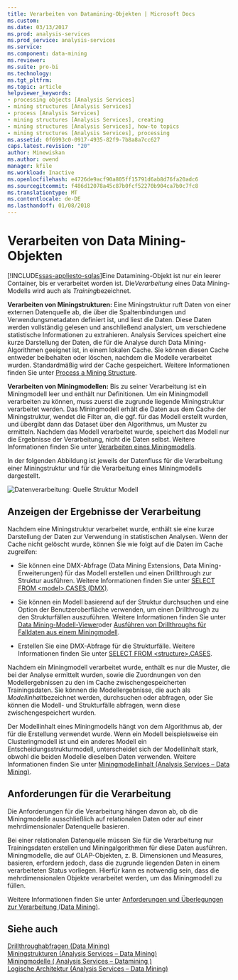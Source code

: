 ```yaml
---
title: Verarbeiten von Datamining-Objekten | Microsoft Docs
ms.custom: 
ms.date: 03/13/2017
ms.prod: analysis-services
ms.prod_service: analysis-services
ms.service: 
ms.component: data-mining
ms.reviewer: 
ms.suite: pro-bi
ms.technology: 
ms.tgt_pltfrm: 
ms.topic: article
helpviewer_keywords:
- processing objects [Analysis Services]
- mining structures [Analysis Services]
- process [Analysis Services]
- mining structures [Analysis Services], creating
- mining structures [Analysis Services], how-to topics
- mining structures [Analysis Services], processing
ms.assetid: 0f6993c0-0917-4935-82f9-7b8a8a7cc627
caps.latest.revision: "20"
author: Minewiskan
ms.author: owend
manager: kfile
ms.workload: Inactive
ms.openlocfilehash: e4726de9acf90a805ff15791d6ab8d76fa20adc6
ms.sourcegitcommit: f486d12078a45c87b0fcf52270b904ca7b0c7fc8
ms.translationtype: MT
ms.contentlocale: de-DE
ms.lasthandoff: 01/08/2018
---
```

# <a name="processing-data-mining-objects"></a>Verarbeiten von Data Mining-Objekten
[!INCLUDE[ssas-appliesto-sqlas](../../includes/ssas-appliesto-sqlas.md)]Eine Datamining-Objekt ist nur ein leerer Container, bis er verarbeitet worden ist. Die*Verarbeitung* eines Data Mining-Modells wird auch als *Training*bezeichnet.  
  
 **Verarbeiten von Miningstrukturen:** Eine Miningstruktur ruft Daten von einer externen Datenquelle ab, die über die Spaltenbindungen und Verwendungsmetadaten definiert ist, und liest die Daten. Diese Daten werden vollständig gelesen und anschließend analysiert, um verschiedene statistische Informationen zu extrahieren. Analysis Services speichert eine kurze Darstellung der Daten, die für die Analyse durch Data Mining-Algorithmen geeignet ist, in einem lokalen Cache. Sie können diesen Cache entweder beibehalten oder löschen, nachdem die Modelle verarbeitet wurden. Standardmäßig wird der Cache gespeichert. Weitere Informationen finden Sie unter [Process a Mining Structure](../../analysis-services/data-mining/process-a-mining-structure.md).  
  
 **Verarbeiten von Miningmodellen:** Bis zu seiner Verarbeitung ist ein Miningmodell leer und enthält nur Definitionen. Um ein Miningmodell verarbeiten zu können, muss zuerst die zugrunde liegende Miningstruktur verarbeitet werden. Das Miningmodell erhält die Daten aus dem Cache der Miningstruktur, wendet die Filter an, die ggf. für das Modell erstellt wurden, und übergibt dann das Dataset über den Algorithmus, um Muster zu ermitteln. Nachdem das Modell verarbeitet wurde, speichert das Modell nur die Ergebnisse der Verarbeitung, nicht die Daten selbst. Weitere Informationen finden Sie unter [Verarbeiten eines Miningmodells](../../analysis-services/data-mining/process-a-mining-model.md).  
  
 In der folgenden Abbildung ist jeweils der Datenfluss für die Verarbeitung einer Miningstruktur und für die Verarbeitung eines Miningmodells dargestellt.  
  
 ![Datenverarbeitung: Quelle Struktur Modell](../../analysis-services/data-mining/media/dmcon-modelarch.gif "Datenverarbeitung: Quelle Struktur Modell")  
  
## <a name="viewing-the-results-of-processing"></a>Anzeigen der Ergebnisse der Verarbeitung  
 Nachdem eine Miningstruktur verarbeitet wurde, enthält sie eine kurze Darstellung der Daten zur Verwendung in statistischen Analysen. Wenn der Cache nicht gelöscht wurde, können Sie wie folgt auf die Daten im Cache zugreifen:  
  
-   Sie können eine DMX-Abfrage (Data Mining Extensions, Data Mining-Erweiterungen) für das Modell erstellen und einen Drillthrough zur Struktur ausführen. Weitere Informationen finden Sie unter [SELECT FROM &#60;model&#62;.CASES &#40;DMX&#41;](../../dmx/select-from-model-cases-dmx.md).  
  
-   Sie können ein Modell basierend auf der Struktur durchsuchen und eine Option der Benutzeroberfläche verwenden, um einen Drillthrough zu den Strukturfällen auszuführen. Weitere Informationen finden Sie unter [Data Mining-Modell-Viewer](../../analysis-services/data-mining/data-mining-model-viewers.md)oder [Ausführen von Drillthroughs für Falldaten aus einem Miningmodell](../../analysis-services/data-mining/drill-through-to-case-data-from-a-mining-model.md).  
  
-   Erstellen Sie eine DMX-Abfrage für die Strukturfälle. Weitere Informationen finden Sie unter [SELECT FROM &#60;structure&#62;.CASES](../../dmx/select-from-structure-cases.md).  
  
 Nachdem ein Miningmodell verarbeitet wurde, enthält es nur die Muster, die bei der Analyse ermittelt wurden, sowie die Zuordnungen von den Modellergebnissen zu den im Cache zwischengespeicherten Trainingsdaten. Sie können die Modellergebnisse, die auch als *Modellinhalt*bezeichnet werden, durchsuchen oder abfragen, oder Sie können die Modell- und Strukturfälle abfragen, wenn diese zwischengespeichert wurden.  
  
 Der Modellinhalt eines Miningmodells hängt von dem Algorithmus ab, der für die Erstellung verwendet wurde. Wenn ein Modell beispielsweise ein Clusteringmodell ist und ein anderes Modell ein Entscheidungsstrukturmodell, unterscheidet sich der Modellinhalt stark, obwohl die beiden Modelle dieselben Daten verwenden. Weitere Informationen finden Sie unter [Miningmodellinhalt &#40;Analysis Services – Data Mining&#41;](../../analysis-services/data-mining/mining-model-content-analysis-services-data-mining.md).  
  
## <a name="processing-requirements"></a>Anforderungen für die Verarbeitung  
 Die Anforderungen für die Verarbeitung hängen davon ab, ob die Miningmodelle ausschließlich auf relationalen Daten oder auf einer mehrdimensionaler Datenquelle basieren.  
  
 Bei einer relationalen Datenquelle müssen Sie für die Verarbeitung nur Trainingsdaten erstellen und Miningalgorithmen für diese Daten ausführen. Miningmodelle, die auf OLAP-Objekten, z. B. Dimensionen und Measures, basieren, erfordern jedoch, dass die zugrunde liegenden Daten in einem verarbeiteten Status vorliegen. Hierfür kann es notwendig sein, dass die mehrdimensionalen Objekte verarbeitet werden, um das Miningmodell zu füllen.  
  
 Weitere Informationen finden Sie unter [Anforderungen und Überlegungen zur Verarbeitung &#40;Data Mining&#41;](../../analysis-services/data-mining/processing-requirements-and-considerations-data-mining.md).  
  
## <a name="see-also"></a>Siehe auch  
 [Drillthroughabfragen &#40;Data Mining&#41;](../../analysis-services/data-mining/drillthrough-queries-data-mining.md)   
 [Miningstrukturen &#40;Analysis Services – Data Mining&#41;](../../analysis-services/data-mining/mining-structures-analysis-services-data-mining.md)   
 [Miningmodelle &#40; Analysis Services – Datamining &#41;](../../analysis-services/data-mining/mining-models-analysis-services-data-mining.md)   
 [Logische Architektur &#40;Analysis Services – Data Mining&#41;](../../analysis-services/data-mining/logical-architecture-analysis-services-data-mining.md)  
  
  
